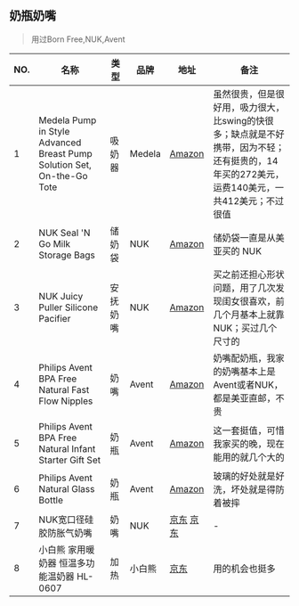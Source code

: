 奶瓶奶嘴
---

>用过Born Free,NUK,Avent

NO. | 名称 | 类型 | 品牌 | 地址 | 备注
--- | --- | --- | --- | --- | ---  
1 | Medela Pump in Style Advanced Breast Pump Solution Set, On-the-Go Tote | 吸奶器 | Medela | [Amazon](http://www.amazon.com/gp/product/B00AXOEHUW) | 虽然很贵，但是很好用，吸力很大，比swing的快很多；缺点就是不好携带，因为不轻；还有挺贵的，14年买的272美元，运费140美元，一共412美元；不过很值
2 | NUK Seal 'N Go Milk Storage Bags | 储奶袋 | NUK | [Amazon](http://www.amazon.com/gp/product/B00AWLZDYU) | 储奶袋一直是从美亚买的 NUK
3 | NUK Juicy Puller Silicone Pacifier | 安抚奶嘴 | NUK | [Amazon](http://www.amazon.com/gp/product/B00B7U61T6) | 买之前还担心形状问题，用了几次发现闺女很喜欢，前几个月基本上就靠NUK；买过几个尺寸的
4 | Philips Avent BPA Free Natural Fast Flow Nipples | 奶嘴 | Avent | [Amazon](http://www.amazon.com/gp/product/B007HKOL92) | 奶嘴配奶瓶，我家的奶嘴基本上是Avent或者NUK，都是美亚直邮，不贵
5 | Philips Avent BPA Free Natural Infant Starter Gift Set | 奶瓶 | Avent | [Amazon](http://www.amazon.com/gp/product/B00E1CI2TO) | 这一套挺值，可惜我家买的晚，现在能用的就几个大的
6 | Philips Avent Natural Glass Bottle | 奶瓶 | Avent | [Amazon](http://www.amazon.com/gp/product/B0083TTLG4) | 玻璃的好处就是好洗，坏处就是得防着被摔
7 | NUK宽口径硅胶防胀气奶嘴 | 奶嘴 | NUK | [京东](http://item.jd.com/201877.html) [京东](http://item.jd.com/542828.html) | -
8 | 小白熊 家用暖奶器 恒温多功能温奶器 HL-0607 | 加热 | 小白熊 | [京东](http://item.jd.com/232875.html) | 用的机会也挺多